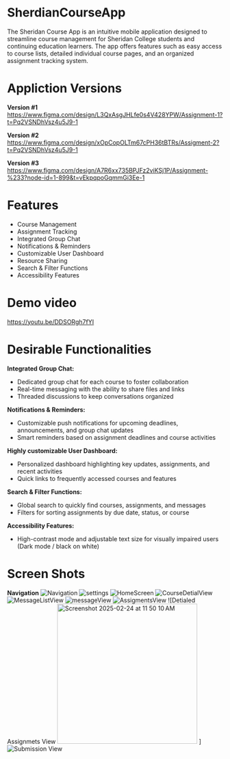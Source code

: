 # SherdianCourseApp
The Sheridan Course App is an intuitive mobile application designed to streamline course management for Sheridan College students and continuing education learners. The app offers features such as easy access to course lists, detailed individual course pages, and an organized assignment tracking system.


# Appliction Versions

**Version #1** 
https://www.figma.com/design/L3QxAsgJHLfe0s4V428YPW/Assignment-1?t=Pq2VSNDhVsz4u5J9-1

**Version #2**
https://www.figma.com/design/xOpCopOLTm67cPH36tBTRs/Assigment-2?t=Pq2VSNDhVsz4u5J9-1

**Version #3**
https://www.figma.com/design/A7R6xx735BPJFz2viKSj1P/Assignment-%233?node-id=1-899&t=vEkpqpoGqmmGi3Ee-1


# Features

- Course Management
- Assignment Tracking
- Integrated Group Chat
- Notifications & Reminders
- Customizable User Dashboard
- Resource Sharing
- Search & Filter Functions
- Accessibility Features

# Demo video 

https://youtu.be/DDSORgh7fYI

# Desirable Functionalities

**Integrated Group Chat:**
- Dedicated group chat for each course to foster collaboration
- Real-time messaging with the ability to share files and links
- Threaded discussions to keep conversations organized

**Notifications & Reminders:**
- Customizable push notifications for upcoming deadlines, announcements, and group chat updates
- Smart reminders based on assignment deadlines and course activities

**Highly customizable User Dashboard:**
- Personalized dashboard highlighting key updates, assignments, and recent activities
- Quick links to frequently accessed courses and features

**Search & Filter Functions:**
- Global search to quickly find courses, assignments, and messages
- Filters for sorting assignments by due date, status, or course

**Accessibility Features:**
- High-contrast mode and adjustable text size for visually impaired users (Dark mode / black on white)
  
# Screen Shots 

**Navigation**
![Navigation](https://github.com/user-attachments/assets/075b8ca1-e163-46eb-8f60-2a6e4e3c4ec5)
![settings](https://github.com/user-attachments/assets/95d80052-8fdb-42dd-9d0d-d790fdbcc4a7)
![HomeScreen](https://github.com/user-attachments/assets/e921650f-57b9-463c-b203-edee5569894e)
![CourseDetialView](https://github.com/user-attachments/assets/250af45c-b774-4e9d-9692-22de52af96be)
![MessageListView](https://github.com/user-attachments/assets/c3181101-ec27-48b2-92b5-b3df19dea6e8)
![messageView](https://github.com/user-attachments/assets/7c7e533c-c80e-4e15-b043-5a96dc54caa5)
![AssigmentsView](https://github.com/user-attachments/assets/2fe855c8-dba6-4b18-ba02-fc8b0adffec4)
![Detialed Assignmets View <img width="327" alt="Screenshot 2025-02-24 at 11 50 10 AM" src="https://github.com/user-attachments/assets/c2e35702-78a1-44b5-a2f4-1bc5ae5dfe2f" /> ]
![Submission View](https://github.com/user-attachments/assets/b6d23def-e174-4118-9ae8-1946e96a12fc)



